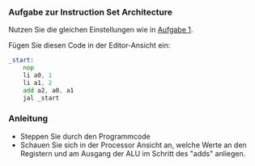 ### Aufgabe zur Instruction Set Architecture

Nutzen Sie die gleichen Einstellungen wie in [Aufgabe 1](https://github.com/bamalte/ETI-skript-beispiele/blob/main/aufgabe_1_ISA.md).

Fügen Sie diesen Code in der Editor-Ansicht ein:

```asm
_start:
    nop
    li a0, 1
    li a1, 2
    add a2, a0, a1
    jal _start
```
### Anleitung

- Steppen Sie durch den Programmcode
- Schauen Sie sich in der Processor Ansicht an, welche Werte an den Registern und am Ausgang der ALU im Schritt des "adds" anliegen.
